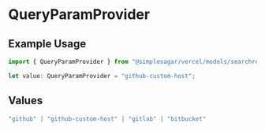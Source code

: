 # QueryParamProvider

## Example Usage

```typescript
import { QueryParamProvider } from "@simplesagar/vercel/models/searchrepoop.js";

let value: QueryParamProvider = "github-custom-host";
```

## Values

```typescript
"github" | "github-custom-host" | "gitlab" | "bitbucket"
```
